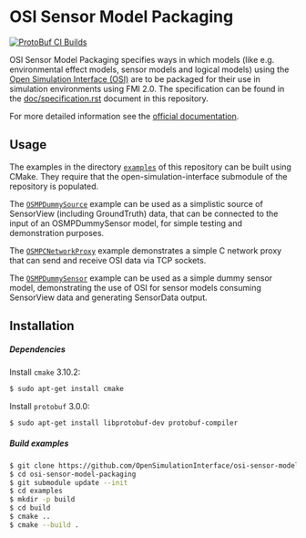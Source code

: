 # OSI Sensor Model Packaging

[![ProtoBuf CI Builds](https://github.com/OpenSimulationInterface/osi-sensor-model-packaging/actions/workflows/protobuf.yml/badge.svg)](https://github.com/OpenSimulationInterface/osi-sensor-model-packaging/actions/workflows/protobuf.yml)

OSI Sensor Model Packaging specifies ways in which models (like e.g. environmental effect models, sensor models and logical models) using the [Open Simulation Interface (OSI)][] are to be packaged for their use in simulation environments using FMI 2.0.
The specification can be found in the [doc/specification.rst](doc/specification.rst) document in this repository.

For more detailed information see the [official documentation](https://opensimulationinterface.github.io/osi-documentation/osi-sensor-model-packaging/README.html).

[Open Simulation Interface (OSI)]: https://github.com/OpenSimulationInterface/open-simulation-interface

## Usage
The examples in the directory [`examples`](https://github.com/OpenSimulationInterface/osi-sensor-model-packaging/tree/master/examples) of this repository can be built using CMake. They require that the open-simulation-interface submodule of the repository is populated.

The [`OSMPDummySource`](https://github.com/OpenSimulationInterface/osi-sensor-model-packaging/tree/master/examples/OSMPDummySource) example can be used as a simplistic source of SensorView (including GroundTruth) data, that can be connected to the input of an OSMPDummySensor model, for simple testing and demonstration purposes.

The [`OSMPCNetworkProxy`](https://github.com/OpenSimulationInterface/osi-sensor-model-packaging/tree/master/examples/OSMPCNetworkProxy) example demonstrates a simple C network proxy that can send and receive OSI data via TCP sockets.

The [`OSMPDummySensor`](https://github.com/OpenSimulationInterface/osi-sensor-model-packaging/tree/master/examples/OSMPDummySensor) example can be used as a simple dummy sensor model, demonstrating the use of OSI for sensor models consuming SensorView data and generating SensorData output.

## Installation
##### Dependencies

Install `cmake` 3.10.2:
```bash
$ sudo apt-get install cmake
```
Install `protobuf` 3.0.0:
```bash
$ sudo apt-get install libprotobuf-dev protobuf-compiler
```

##### Build examples
```bash
$ git clone https://github.com/OpenSimulationInterface/osi-sensor-model-packaging.git
$ cd osi-sensor-model-packaging
$ git submodule update --init
$ cd examples
$ mkdir -p build
$ cd build
$ cmake ..
$ cmake --build .
```
